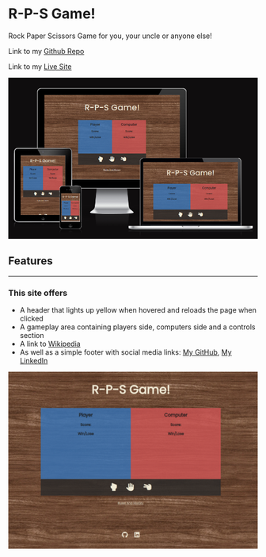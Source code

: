 # R-P-S Game!

Rock Paper Scissors Game for you, your uncle or anyone else!

Link to my [Github Repo](https://github.com/Rasmus-Dahlkvist/rock-paper-scissors)

Link to my [Live Site](https://rasmus-dahlkvist.github.io/rock-paper-scissors/)

![Am I Responsive Screenshot](readme-images/am-i-responsive.png)

## Features
---
### This site offers
- A header that lights up yellow when hovered and reloads the page when clicked
- A gameplay area containing players side, computers side and a controls section
- A link to [Wikipedia](https://en.wikipedia.org/wiki/Rock_paper_scissors)
- As well as a simple footer with social media links: 
[My GitHub](https://github.com/Rasmus-Dahlkvist),
[My LinkedIn](https://www.linkedin.com/in/rasmus-dahlkvist-b11670247/)

![Full Site Image](readme-images/full-site.png)
